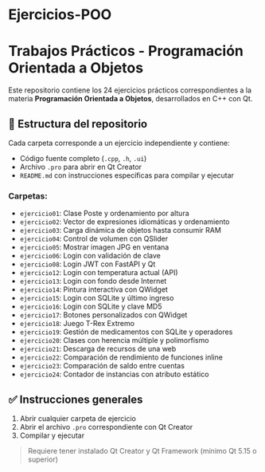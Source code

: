 # Ejercicios-POO
# Trabajos Prácticos - Programación Orientada a Objetos

Este repositorio contiene los 24 ejercicios prácticos correspondientes a la materia **Programación Orientada a Objetos**, desarrollados en C++ con Qt.

## 📁 Estructura del repositorio

Cada carpeta corresponde a un ejercicio independiente y contiene:

- Código fuente completo (`.cpp`, `.h`, `.ui`)
- Archivo `.pro` para abrir en Qt Creator
- `README.md` con instrucciones específicas para compilar y ejecutar

### Carpetas:
- `ejercicio01`: Clase Poste y ordenamiento por altura
- `ejercicio02`: Vector de expresiones idiomáticas y ordenamiento
- `ejercicio03`: Carga dinámica de objetos hasta consumir RAM
- `ejercicio04`: Control de volumen con QSlider
- `ejercicio05`: Mostrar imagen JPG en ventana
- `ejercicio06`: Login con validación de clave
- `ejercicio08`: Login JWT con FastAPI y Qt
- `ejercicio12`: Login con temperatura actual (API)
- `ejercicio13`: Login con fondo desde Internet
- `ejercicio14`: Pintura interactiva con QWidget
- `ejercicio15`: Login con SQLite y último ingreso
- `ejercicio16`: Login con SQLite y clave MD5
- `ejercicio17`: Botones personalizados con QWidget
- `ejercicio18`: Juego T-Rex Extremo
- `ejercicio19`: Gestión de medicamentos con SQLite y operadores
- `ejercicio20`: Clases con herencia múltiple y polimorfismo
- `ejercicio21`: Descarga de recursos de una web
- `ejercicio22`: Comparación de rendimiento de funciones inline
- `ejercicio23`: Comparación de saldo entre cuentas
- `ejercicio24`: Contador de instancias con atributo estático

## ✅ Instrucciones generales

1. Abrir cualquier carpeta de ejercicio
2. Abrir el archivo `.pro` correspondiente con Qt Creator
3. Compilar y ejecutar

> Requiere tener instalado Qt Creator y Qt Framework (mínimo Qt 5.15 o superior)
